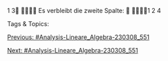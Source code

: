 1 3

Es verbleibt die zweite Spalte:

1 2 4

   Tags & Topics:
   

[Previous: #Analysis-Lineare_Algebra-230308_551](Analysis-Lineare_Algebra-230308_551.md)

[Next: #Analysis-Lineare_Algebra-230308_551](Analysis-Lineare_Algebra-230308_551.md)